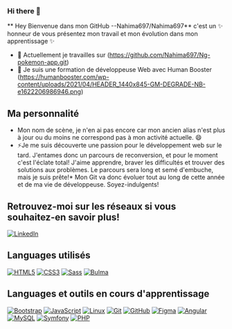 ### Hi there 👋


** Hey Bienvenue dans mon GitHub --Nahima697/Nahima697** c'est un  ✨ honneur de vous présentez mon travail et mon évolution dans mon apprentissage ✨ 


- 🔭 Actuellement je travailles sur (https://github.com/Nahima697/Ng-pokemon-app.git)
- 🌱 Je suis une formation de développeuse Web avec Human Booster (https://humanbooster.com/wp-content/uploads/2021/04/HEADER_1440x845-GM-DEGRADE-NB-e1622206986946.png)


## Ma personnalité

-  Mon nom de scène, je n'en ai pas encore car mon ancien alias n'est plus à jour ou du moins ne correspond pas à mon activité actuelle. 😄
- ⚡Je me suis découverte une passion pour le développement web sur le tard. J'entames donc un parcours de reconversion, et pour le moment c'est l'éclate total! J'aime apprendre, braver les difficultés et trouver des solutions aux problèmes. Le parcours sera long et semé d'embuche, mais je suis prête!*
Mon Git va donc évoluer tout au long de cette année et de ma vie de développeuse. Soyez-indulgents!


## Retrouvez-moi sur les réseaux si vous souhaitez-en savoir plus!

[![LinkedIn](https://img.shields.io/badge/-LinkedIn-000?&logo=LinkedIn&logoColor=0A66C2)](https://www.linkedin.com/in/developpeur-web-nahima-toumi/)


## Languages utilisés

[![HTML5](https://img.shields.io/badge/-HTML5-000?&logo=HTML5&logoColor=E34F26)](https://www.w3.org/html/)
[![CSS3](https://img.shields.io/badge/-CSS3-000?&logo=CSS3&logoColor=1572B6)](https://developer.mozilla.org/fr/docs/Web/CSS)
[![Sass](https://img.shields.io/badge/-Sass-000?&logo=Sass&logoColor=CC6699)](https://sass-lang.com)
[![Bulma](https://img.shields.io/badge/-Bulma-000?&logo=Bulma&logoColor=#00d1b2)](https://bulma.io/)

## Languages et outils en cours d'apprentissage
[![Bootstrap](https://img.shields.io/badge/-Bootstrap-000?&logo=Bootstrap&logoColor=#6528e0)](https://getbootstrap.com/)
[![JavaScript](https://img.shields.io/badge/-JavaScript-000?&logo=JavaScript&logoColor=F7DF1E)](https://developer.mozilla.org/en-US/docs/Web/JavaScript)
[![Linux](https://img.shields.io/badge/-Linux-000?&logo=Linux&logoColor=FCC624)](https://www.linux.org/)
[![Git](https://img.shields.io/badge/-Git-000?&logo=Git&logoColor=F05032)](https://git-scm.com/)
[![GitHub](https://img.shields.io/badge/-GitHub-000?&logo=GitHub&logoColor=FFF)](https://www.github.com/)
[![Figma](https://img.shields.io/badge/-Figma-000?&logo=Figma&logoColor=F24E1E)](https://www.figma.com/)
[![Angular](https://img.shields.io/badge/-Angular-000?&logo=Angular&logoColor=FF0000)](https://angular.io/)
[![MySQL](https://img.shields.io/badge/-MySQL-000?&logo=MySQL&logoColor=4479A1)](https://www.mysql.com/)
[![Symfony](https://img.shields.io/badge/-Symfony-000?&logo=Symfony&logoColor=FFF)](https://symfony.com)
[![PHP](https://img.shields.io/badge/-PHP-000?&logo=PHP&logoColor=777BB4)](https://www.php.net)

